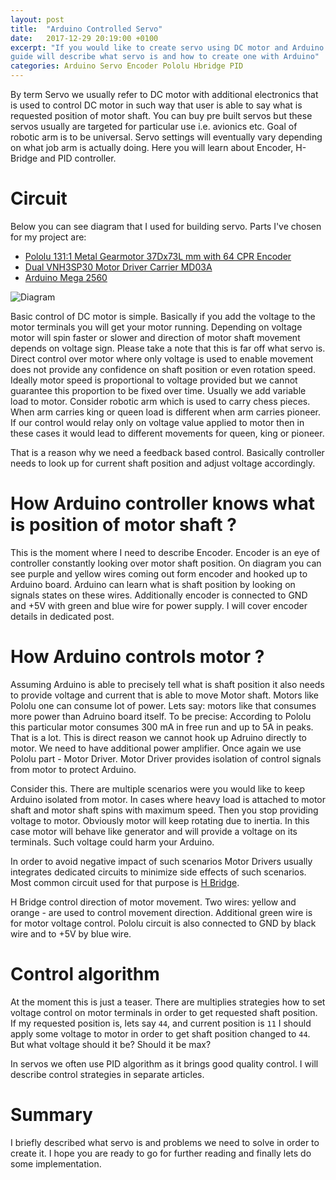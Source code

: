 ```yaml
---
layout: post
title:  "Arduino Controlled Servo"
date:   2017-12-29 20:19:00 +0100
excerpt: "If you would like to create servo using DC motor and Arduino this
guide will describe what servo is and how to create one with Arduino"
categories: Arduino Servo Encoder Pololu Hbridge PID
---
```


By term Servo we usually refer to DC motor with additional electronics that is
used to control DC motor in such way that user is able to say what is requested
position of motor shaft. You can buy pre built servos but these servos usually
are targeted for particular use i.e. avionics etc. Goal of robotic arm is to be
universal. Servo settings will eventually vary depending on what job arm is
actually doing. Here you will learn about Encoder, H-Bridge and PID controller. 

# Circuit

Below you can see diagram that I used for building servo. Parts I've chosen for
my project are:
 - [Pololu 131:1 Metal Gearmotor 37Dx73L mm with 64 CPR Encoder](https://www.pololu.com/product/2827)
 - [Dual VNH3SP30 Motor Driver Carrier MD03A](https://www.pololu.com/product/707)
 - [Arduino Mega 2560](https://store.arduino.cc/usa/arduino-mega-2560-rev3)

![Diagram](https://leszek-wojcik.github.io/robobo/images/Servo_ArduinoMega.jpg)

Basic control of DC motor is simple. Basically if you add the voltage to the motor
terminals you will get your motor running. Depending on voltage motor will spin
faster or slower and direction of motor shaft movement depends on voltage sign.
Please take a note that this is far off what servo is. Direct control over
motor where only voltage is used to enable movement does not provide any
confidence on shaft position or even rotation speed. Ideally motor speed is
proportional to voltage provided but we cannot guarantee this proportion to be
fixed over time. Usually we add variable load to motor. Consider robotic arm
which is used to carry chess pieces. When arm carries king or queen load is
different when arm carries pioneer. If our control would relay only on voltage
value applied to motor then in these cases it would lead to different movements
for queen, king or pioneer. 

That is a reason why we need a feedback based control. Basically controller needs
to look up for current shaft position and adjust voltage accordingly. 

# How Arduino controller knows what is position of motor shaft ?

This is the moment where I need to describe Encoder. Encoder is an eye of
controller constantly looking over motor shaft position. On diagram you can see
purple and yellow wires coming out form encoder and hooked up to Arduino
board. Arduino can learn what is shaft position by looking on signals states on
these wires. Additionally encoder is connected to GND and +5V with green and
blue wire for power supply. I will cover encoder details in dedicated post.

# How Arduino controls motor ?

Assuming Arduino is able to precisely tell what is shaft position it also needs
to provide voltage and current that is able to move Motor shaft. Motors like
Pololu one can consume lot of power. Lets say: motors like that consumes more
power than Adruino board itself. To be precise: According to Pololu this
particular motor consumes 300 mA in free run and up to 5A in peaks. That is a
lot. This is direct reason we cannot hook up Adruino directly to motor. We need
to have additional power amplifier. Once again we use Pololu part - Motor
Driver. Motor Driver provides isolation of control signals from motor to
protect Arduino. 

Consider this. There are multiple scenarios were you would like to keep Arduino
isolated from motor. In cases where heavy load is attached to motor shaft and
motor shaft spins with maximum speed. Then you stop providing voltage to motor.
Obviously motor will keep rotating due to inertia. In this case motor will
behave like generator and will provide a voltage on its terminals. Such voltage
could harm your Arduino. 

In order to avoid negative impact of such scenarios Motor Drivers usually
integrates dedicated circuits to minimize side effects of such scenarios.  Most
common circuit used for that purpose is [H
Bridge](https://en.wikipedia.org/wiki/H_bridge).

H Bridge control direction of motor movement. Two wires: yellow and orange -
are used to control movement direction. Additional green wire is for motor
voltage control. Pololu circuit is also connected to GND by black wire and to
+5V by blue wire.

# Control algorithm
At the moment this is just a teaser. There are multiplies strategies how to set
voltage control on motor terminals in order to get requested shaft position. If my
requested position is, lets say `44`, and current position is `11` I should apply
some voltage to motor in order to get shaft position changed to `44`.  But what
voltage should it be? Should it be max? 

In servos we often use PID algorithm as it brings good quality control. I will
describe control strategies in separate articles.

# Summary
I briefly described what servo is and problems we need to solve in order to
create it. I hope you are ready to go for further reading and finally lets do
some implementation. 
 
